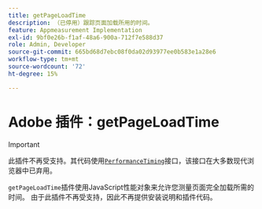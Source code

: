 ```yaml
---
title: getPageLoadTime
description: （已停用）跟踪页面加载所用的时间。
feature: Appmeasurement Implementation
exl-id: 9bf0e26b-f1af-48a6-900a-712f7e588d37
role: Admin, Developer
source-git-commit: 665bd68d7ebc08f0da02d93977ee0b583e1a28e6
workflow-type: tm+mt
source-wordcount: '72'
ht-degree: 15%

---
```


# Adobe 插件：getPageLoadTime

>[!IMPORTANT]
>
>此插件不再受支持。其代码使用[`PerformanceTiming`](https://developer.mozilla.org/en-US/docs/Web/API/PerformanceTiming)接口，该接口在大多数现代浏览器中已弃用。

`getPageLoadTime`插件使用JavaScript性能对象来允许您测量页面完全加载所需的时间。 由于此插件不再受支持，因此不再提供安装说明和插件代码。
